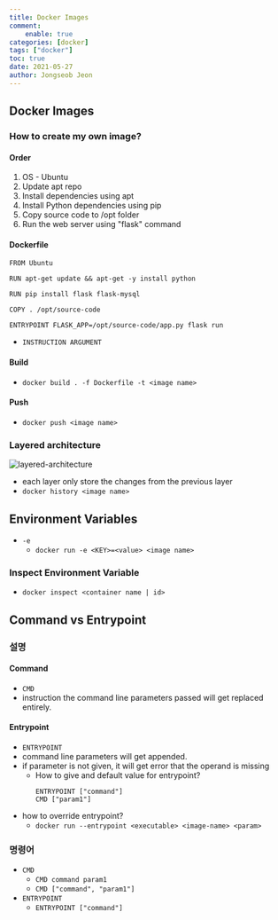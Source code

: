 ```yaml
---
title: Docker Images
comment:   
    enable: true
categories: [docker]
tags: ["docker"]
toc: true
date: 2021-05-27
author: Jongseob Jeon
---
```


## Docker Images
### How to create my own image?
#### Order
1. OS - Ubuntu
2. Update apt repo
3. Install dependencies using apt
4. Install Python dependencies using pip
5. Copy source code to /opt folder
6. Run the web server using "flask" command

#### Dockerfile
```docker
FROM Ubuntu

RUN apt-get update && apt-get -y install python

RUN pip install flask flask-mysql

COPY . /opt/source-code

ENTRYPOINT FLASK_APP=/opt/source-code/app.py flask run
```
- `INSTRUCTION ARGUMENT`

#### Build
- `docker build . -f Dockerfile -t <image name>`

#### Push
- `docker push <image name>`

### Layered architecture

![layered-architecture](/imgs/docker/docker-image-1.png)

- each layer only store the changes from the previous layer
- `docker history <image name>`

## Environment Variables

- `-e`
  - `docker run -e <KEY>=<value> <image name>`

### Inspect Environment Variable

- `docker inspect <container name | id>`

## Command vs Entrypoint

### 설명

#### Command
- `CMD`
- instruction the command line parameters passed will get replaced entirely.

#### Entrypoint
- `ENTRYPOINT`
- command line parameters will get appended.
- if parameter is not given, it will get error that the operand is missing
  - How to give and default value for entrypoint?
    ```Docker
    ENTRYPOINT ["command"]
    CMD ["param1"]
    ```
- how to override entrypoint?
  - `docker run --entrypoint <executable> <image-name> <param>`

### 명령어
- `CMD`
  - `CMD command param1`
  - `CMD ["command", "param1"]`
- `ENTRYPOINT`
  - `ENTRYPOINT ["command"]`